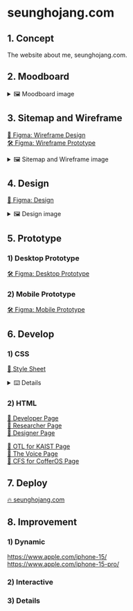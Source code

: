 # seunghojang.com

## 1. Concept

The website about me, seunghojang.com.

## 2. Moodboard

<details>
<summary>🖼️ Moodboard image</summary>

![](/Midterm/ReadmeAssets/Moodboard/Moodboard.png)

</details>

## 3. Sitemap and Wireframe

<a href="https://www.figma.com/file/b9tdhg9q64ka04KFMAMQ7J/DM-UY-2193-Intro-to-Web-Development?type=design&node-id=0%3A1&mode=design&t=dOhSwSeQTsSUq9ue-1">🎨 Figma: Wireframe Design</a><br>
<a href="https://www.figma.com/proto/b9tdhg9q64ka04KFMAMQ7J/DM-UY-2193-Intro-to-Web-Development?page-id=0%3A1&type=design&node-id=13-31&viewport=158%2C-651%2C0.18&t=G81eDzx9lISq16DH-1&scaling=scale-down&starting-point-node-id=13%3A31&show-proto-sidebar=1&mode=design">🛠️ Figma: Wireframe Prototype</a><br>

<details>
<summary>🖼️ Sitemap and Wireframe image</summary>

![](/Midterm/ReadmeAssets/Sitemap%20and%20Wireframe/Sitemap.png)

![](/Midterm/ReadmeAssets/Sitemap%20and%20Wireframe/Work%20Wireframe%201.png)
![](/Midterm/ReadmeAssets/Sitemap%20and%20Wireframe/Work%20Wireframe%202.png)
![](/Midterm/ReadmeAssets/Sitemap%20and%20Wireframe/Work%20Wireframe%203.png)
![](/Midterm/ReadmeAssets/Sitemap%20and%20Wireframe/Work%20Wireframe%204.png)

</details>

## 4. Design

<a href="https://www.figma.com/file/b9tdhg9q64ka04KFMAMQ7J/DM-UY-2193-Intro-to-Web-Development?type=design&node-id=28%3A2&mode=design&t=hnl1e84whSAphNEs-1">🎨 Figma: Design</a>

<details>
<summary>🖼️ Design image</summary>

### 1) Component and Style

#### (1) Widget

<div align="center">
    <img src="/Midterm/ReadmeAssets/Design/WorkBanner.png">
    <img src="/Midterm/ReadmeAssets/Design/Header.png">
    <img src="/Midterm/ReadmeAssets/Design/Footer.png">
    <img src="/Midterm/ReadmeAssets/Design/Logo.png">
</div>

#### (2) Text Style

<div align="center">
    <!-- <img src="/Midterm/ReadmeAssets/Design/TextStyle.png"> -->
</div>

#### (3) Color Style

<div align="center">
    <img src="/Midterm/ReadmeAssets/Design/ColorStyle.png">
</div>

### 2) Desktop Design

<div align="center">
    <img src="/Midterm/ReadmeAssets/Design/Desktop.png">
</div>

### 3) Mobile Design

<div align="center">
    <img src="/Midterm/ReadmeAssets/Design/Mobile.png">
</div>

</details>

## 5. Prototype

### 1) Desktop Prototype

<a href="https://www.figma.com/proto/b9tdhg9q64ka04KFMAMQ7J/DM-UY-2193-Intro-to-Web-Development?page-id=28%3A2&type=design&node-id=81-470&viewport=45%2C299%2C0.13&t=HRWC7Uh2wpJvhZ68-1&scaling=contain&starting-point-node-id=81%3A470&show-proto-sidebar=1&mode=design">🛠️ Figma: Desktop Prototype</a>

### 2) Mobile Prototype

<a href="https://www.figma.com/proto/b9tdhg9q64ka04KFMAMQ7J/DM-UY-2193-Intro-to-Web-Development?page-id=28%3A2&type=design&node-id=81-1248&viewport=45%2C299%2C0.13&t=HRWC7Uh2wpJvhZ68-1&scaling=contain&starting-point-node-id=81%3A1248&show-proto-sidebar=1&mode=design">🛠️ Figma: Mobile Prototype</a>

## 6. Develop

### 1) CSS

<a href="public/style.css" target="_blank">📄 Style Sheet</a><br>

<details>
<summary>⌨️ Details</summary>

#### (1) Color Style

    /* Color Style */

    .workBlackBackground {
        background-color: #1A1A1A;
    }

    .workGrayEBackground {
        background-color: #EEEEEE;
    }

    .workBlack {
        color: #1A1A1A;
    }

    .workGray7 {
        color: #777777;
    }

    .workGrayA {
        color: #AAAAAA;
    }

    .workGrayE {
        color: #EEEEEE;
    }

    .workWhite {
        color: #FFFFFF;
    }

#### (2) Text Style

    /* Text Style */

    .display {
        font-family: 'Inter', sans-serif;
        font-weight: bold;
        font-size: 64px;
    }

    .headline {
        font-family: 'Inter', sans-serif;
        font-weight: bold;
        font-size: 48px;
    }

    .titleBold {
        font-family: 'Inter', sans-serif;
        font-weight: bold;
        font-size: 36px;
    }

    .titleRegular {
        font-family: 'Inter', sans-serif;
        font-weight: normal;
        font-size: 36px;
    }

    .body {
        font-family: 'Inter', sans-serif;
        font-weight: normal;
        font-size: 24px;
    }

    .label {
        font-family: 'Inter', sans-serif;
        font-weight: normal;
        font-size: 16px;
    }

#### (3) Widget

    /* Widget */

    * {
        margin: 0px;
        padding: 0px;
        text-decoration: none;
    }

    .row {
        display: flex;
        flex-direction: row;
        flex-wrap: wrap;
        justify-content: flex-start;
        align-items: center;
        align-content: center;
    }

    .column {
        display: flex;
        flex-direction: column;
        flex-wrap: wrap;
        justify-content: flex-start;
        align-items: center;
        align-content: center;
    }

    .sizedBox16 {
        width: 16px;
        height: 16px;
    }

    .sizedBox24 {
        width: 24px;
        height: 24px;
    }

    .sizedBox32 {
        width: 32px;
        height: 32px;
    }

    .sizedBox64 {
        width: 64px;
        height: 64px;
    }

    .sizedBox128 {
        width: 128px;
        height: 128px;
    }

    .activeNavButton {
        padding: 32px;
    }

    .inActiveNavButton {
        padding: 32px;
    }

    .inActiveNavButton:hover {
        color: #1A1A1A;
        background-color: #EEEEEE;
    }

    .inActiveNavButton2 {
        padding: 32px;
    }

    .inActiveNavButton2:hover {
        color: #FFFFFF;
        background-color: #2B2B2B;
    }

    .activeTextButton {
        text-decoration: none;
    }

    .inActiveTextButton {
        text-decoration: none;
    }

    .inActiveTextButton:hover {
        color: #FFFFFF;
    }

    .thumbnail img {
        transition: all 1s ease;
    }

    .thumbnail:hover img {
        transform: scale(1.075);
    }

#### (4) Responsive Widget

    /* Responsive Widget */

    .rowColumn {
        display: flex;
        flex-direction: row;
        flex-wrap: wrap;
        justify-content: flex-start;
        align-items: center;
        align-content: center;
    }

    .responsiveLRPadding {
        padding-left: 128px;
        padding-right: 128px;
    }

    .responsiveTPadding {
        padding-top: 128px;
    }

    .responsiveBPadding {
        padding-bottom: 128px;
    }

    .responsiveDesktop {
        display: inherit;
    }

    .responsiveMobile {
        display: none;
    }

#### (5) Media Query

    /* Media Query */

    @media only screen and (max-width: 1633px) {
        /* Text Style */

        .display {
            font-size: 48px;
        }

        .headline {
            font-size: 36px;
        }

        .titleBold {
            font-size: 24px;
        }

        .titleRegular {
            font-size: 24px;
        }

        .body {
            font-size: 16px;
        }

        .label {
            font-size: 12px;
        }

        /* Responsive Widget */

        .rowColumn {
            display: inline;
        }

        .responsiveLRPadding {
            padding-left: 64px;
            padding-right: 64px;
        }

        .responsiveTPadding {
            padding-top: 64px;
        }

        .responsiveBPadding {
            padding-bottom: 64px;
        }

        .responsiveDesktop {
            display: none;
        }

        .responsiveMobile {
            display: inherit;
        }
    }

</details>

### 2) HTML

<a href="public/index.html" target="_blank">📄 Developer Page</a><br>
<a href="public/researcher.html" target="_blank">📄 Researcher Page</a><br>
<a href="public/designer.html" target="_blank">📄 Designer Page</a><br>

<a href="public/OTLforKAIST.html" target="_blank">📃 OTL for KAIST Page</a><br>
<a href="public/TheVoice.html" target="_blank">📃 The Voice Page</a><br>
<a href="public/CFS.html" target="_blank">📃 CFS for CofferOS Page</a><br>

## 7. Deploy

<a href="https://seunghojang.web.app/">🔥 seunghojang.com</a>

## 8. Improvement

### 1) Dynamic

https://www.apple.com/iphone-15/  
https://www.apple.com/iphone-15-pro/

### 2) Interactive

### 3) Details

